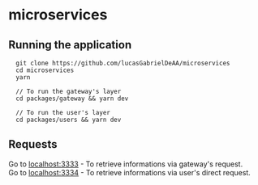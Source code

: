 # microservices

## Running the application

```
  git clone https://github.com/lucasGabrielDeAA/microservices
  cd microservices
  yarn

  // To run the gateway's layer
  cd packages/gateway && yarn dev

  // To run the user's layer
  cd packages/users && yarn dev
```

## Requests

Go to [localhost:3333](http://localhost:3333/users) - To retrieve informations via gateway's request.<br />
Go to [localhost:3334](http://localhost:3334/users) - To retrieve informations via user's direct request.<br />
